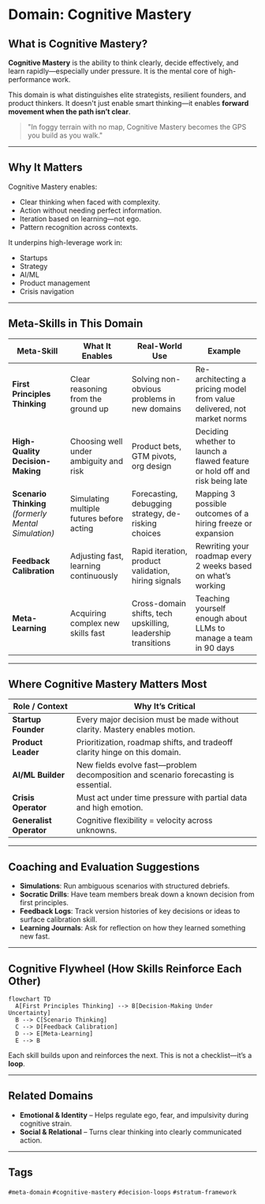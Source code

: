 # Domain: Cognitive Mastery

## What is Cognitive Mastery?
**Cognitive Mastery** is the ability to think clearly, decide effectively, and learn rapidly—especially under pressure. It is the mental core of high-performance work.

This domain is what distinguishes elite strategists, resilient founders, and product thinkers. It doesn't just enable smart thinking—it enables **forward movement when the path isn’t clear**.

> "In foggy terrain with no map, Cognitive Mastery becomes the GPS you build as you walk."

---

## Why It Matters
Cognitive Mastery enables:
- Clear thinking when faced with complexity.
- Action without needing perfect information.
- Iteration based on learning—not ego.
- Pattern recognition across contexts.

It underpins high-leverage work in:
- Startups
- Strategy
- AI/ML
- Product management
- Crisis navigation

---

## Meta-Skills in This Domain

| Meta-Skill | What It Enables | Real-World Use | Example |
|------------|------------------|----------------|---------|
| **First Principles Thinking** | Clear reasoning from the ground up | Solving non-obvious problems in new domains | Re-architecting a pricing model from value delivered, not market norms |
| **High-Quality Decision-Making** | Choosing well under ambiguity and risk | Product bets, GTM pivots, org design | Deciding whether to launch a flawed feature or hold off and risk being late |
| **Scenario Thinking** *(formerly Mental Simulation)* | Simulating multiple futures before acting | Forecasting, debugging strategy, de-risking choices | Mapping 3 possible outcomes of a hiring freeze or expansion |
| **Feedback Calibration** | Adjusting fast, learning continuously | Rapid iteration, product validation, hiring signals | Rewriting your roadmap every 2 weeks based on what’s working |
| **Meta-Learning** | Acquiring complex new skills fast | Cross-domain shifts, tech upskilling, leadership transitions | Teaching yourself enough about LLMs to manage a team in 90 days |

---

## Where Cognitive Mastery Matters Most

| Role / Context | Why It’s Critical |
|----------------|------------------|
| **Startup Founder** | Every major decision must be made without clarity. Mastery enables motion. |
| **Product Leader** | Prioritization, roadmap shifts, and tradeoff clarity hinge on this domain. |
| **AI/ML Builder** | New fields evolve fast—problem decomposition and scenario forecasting is essential. |
| **Crisis Operator** | Must act under time pressure with partial data and high emotion. |
| **Generalist Operator** | Cognitive flexibility = velocity across unknowns. |

---

## Coaching and Evaluation Suggestions
- **Simulations**: Run ambiguous scenarios with structured debriefs.
- **Socratic Drills**: Have team members break down a known decision from first principles.
- **Feedback Logs**: Track version histories of key decisions or ideas to surface calibration skill.
- **Learning Journals**: Ask for reflection on how they learned something new fast.

---

## Cognitive Flywheel (How Skills Reinforce Each Other)

```mermaid
flowchart TD
  A[First Principles Thinking] --> B[Decision-Making Under Uncertainty]
  B --> C[Scenario Thinking]
  C --> D[Feedback Calibration]
  D --> E[Meta-Learning]
  E --> B
```

Each skill builds upon and reinforces the next. This is not a checklist—it’s a **loop**.

---

## Related Domains
- **Emotional & Identity** – Helps regulate ego, fear, and impulsivity during cognitive strain.
- **Social & Relational** – Turns clear thinking into clearly communicated action.

---

## Tags
`#meta-domain` `#cognitive-mastery` `#decision-loops` `#stratum-framework`